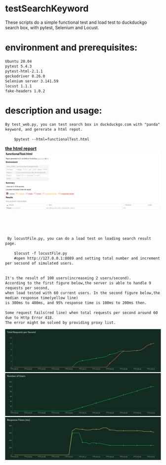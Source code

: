 # testSearchKeyword
These scripts do a simple functional test and load test to duckduckgo search box, with pytest, Selenium and Locust.



# environment and prerequisites:
	
	Ubuntu 20.04 
	pytest 5.4.3
	pytest-html-2.1.1
	geckodriver 0.26.0
	Selenium server 3.141.59
	locust 1.1.1
 	fake-headers 1.0.2


# description and usage:

    By test_web.py, you can test search box in duckduckgo.com with "panda" keyword, and gererate a html repot.
    	
	    $pytest --html=functionalTest.html
 **[the html report](https://github.com/k-eeer/testSearchKeyword/blob/master/output/functionalTest.html)**
 ![](https://github.com/k-eeer/testSearchKeyword/blob/master/output/functionalTest.png)
	
	
</br></br></br>
    
     By locustFile.py, you can do a load test on loading search result page.
    
    	$locust -f locustFile.py
		#open http://127.0.0.1:8089 and setting total number and increment per secsond of simulated users.
		
		
    It's the result of 100 users(increaseing 2 users/second).
    According to the first figure below,the server is able to handle 9 requests per second, 
    when load tested with 60 current users. In the second figure below,the median response time(yellow line) 
    is 300ms to 400ms, and 95% response time is 100ms to 200ms then. 
    
    Some request fails(red line) when total requests per second around 60 due to Http Error 418.
    The error might be solved by providing proxy list.
    
![](https://github.com/k-eeer/testSearchKeyword/blob/master/output/totalRequestsPerSecond.png)
![](https://github.com/k-eeer/testSearchKeyword/blob/master/output/numberOfUsers.png)
![](https://github.com/k-eeer/testSearchKeyword/blob/master/output/responseTimes(ms).png)


   
